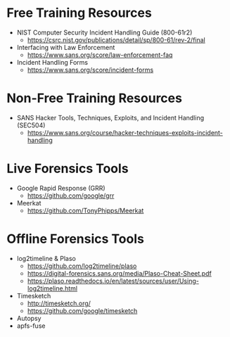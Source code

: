 # Free Training Resources
- NIST Computer Security Incident Handling Guide (800-61r2)
  - https://csrc.nist.gov/publications/detail/sp/800-61/rev-2/final
- Interfacing with Law Enforcement
  - https://www.sans.org/score/law-enforcement-faq
- Incident Handling Forms
  - https://www.sans.org/score/incident-forms


# Non-Free Training Resources
- SANS Hacker Tools, Techniques, Exploits, and Incident Handling (SEC504)
  - https://www.sans.org/course/hacker-techniques-exploits-incident-handling


# Live Forensics Tools
- Google Rapid Response (GRR)
  - https://github.com/google/grr
- Meerkat
  - https://github.com/TonyPhipps/Meerkat


# Offline Forensics Tools
- log2timeline & Plaso
  - https://github.com/log2timeline/plaso
  - https://digital-forensics.sans.org/media/Plaso-Cheat-Sheet.pdf
  - https://plaso.readthedocs.io/en/latest/sources/user/Using-log2timeline.html
- Timesketch
  - http://timesketch.org/
  - https://github.com/google/timesketch
- Autopsy
- apfs-fuse

